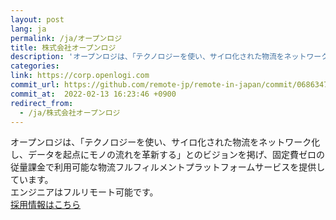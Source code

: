```yaml
---
layout: post
lang: ja
permalink: /ja/オープンロジ
title: 株式会社オープンロジ
description: 'オープンロジは、「テクノロジーを使い、サイロ化された物流をネットワーク化し、データを起点にモノの流れを革新する」とのビジョンを掲げ、固定費ゼロの従量課金で利用可能な物流フルフィルメントプラットフォームサービスを提供しています。 エンジニアはフルリモート可能です。 採用情報はこちら'
categories: 
link: https://corp.openlogi.com
commit_url: https://github.com/remote-jp/remote-in-japan/commit/06863471a9a7beedc2e8f982bfcd27c059b71cdc
commit_at:  2022-02-13 16:23:46 +0900
redirect_from:
  - /ja/株式会社オープンロジ
---
```


<p>オープンロジは、「テクノロジーを使い、サイロ化された物流をネットワーク化し、データを起点にモノの流れを革新する」とのビジョンを掲げ、固定費ゼロの従量課金で利用可能な物流フルフィルメントプラットフォームサービスを提供しています。<br />エンジニアはフルリモート可能です。<br /><a href="https://corp.openlogi.com/recruit/">採用情報はこちら</a></p>
